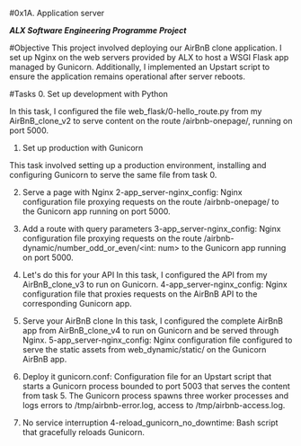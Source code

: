 #0x1A. Application server

***ALX Software Engineering Programme Project***

#Objective
This project involved deploying our AirBnB clone application. I set up Nginx on the web servers provided by ALX to host a WSGI Flask app managed by Gunicorn. Additionally, I implemented an Upstart script to ensure the application remains operational after server reboots.

#Tasks
0. Set up development with Python

In this task, I configured the file web_flask/0-hello_route.py from my AirBnB_clone_v2 to serve content on the route /airbnb-onepage/, running on port 5000.

1. Set up production with Gunicorn

This task involved setting up a production environment, installing and configuring Gunicorn to serve the same file from task 0.

2. Serve a page with Nginx
2-app_server-nginx_config: Nginx configuration file proxying requests on the route /airbnb-onepage/ to the Gunicorn app running on port 5000.

3. Add a route with query parameters
3-app_server-nginx_config: Nginx configuration file proxying requests on the route /airbnb-dynamic/number_odd_or_even/<int: num> to the Gunicorn app running on port 5000.

4. Let's do this for your API
In this task, I configured the API from my AirBnB_clone_v3 to run on Gunicorn.
4-app_server-nginx_config: Nginx configuration file that proxies requests on the AirBnB API to the corresponding Gunicorn app.

5. Serve your AirBnB clone
In this task, I configured the complete AirBnB app from AirBnB_clone_v4 to run on Gunicorn and be served through Nginx.
5-app_server-nginx_config: Nginx configuration file configured to serve the static assets from web_dynamic/static/ on the Gunicorn AirBnB app.

6. Deploy it
gunicorn.conf: Configuration file for an Upstart script that starts a Gunicorn process bounded to port 5003 that serves the content from task 5.
The Gunicorn process spawns three worker processes and logs errors to /tmp/airbnb-error.log, access to /tmp/airbnb-access.log.

7. No service interruption
4-reload_gunicorn_no_downtime: Bash script that gracefully reloads Gunicorn.
